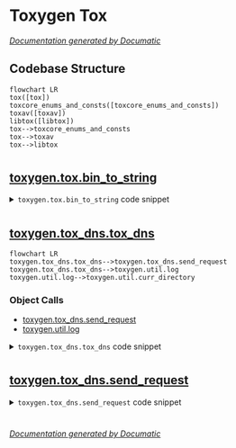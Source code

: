 # Toxygen Tox

[_Documentation generated by Documatic_](https://www.documatic.com)

<!---Documatic-section-Codebase Structure-start--->
## Codebase Structure

<!---Documatic-block-system_architecture-start--->
```mermaid
flowchart LR
tox([tox])
toxcore_enums_and_consts([toxcore_enums_and_consts])
toxav([toxav])
libtox([libtox])
tox-->toxcore_enums_and_consts
tox-->toxav
tox-->libtox
```
<!---Documatic-block-system_architecture-end--->

# #
<!---Documatic-section-Codebase Structure-end--->

<!---Documatic-section-toxygen.tox.bin_to_string-start--->
## [toxygen.tox.bin_to_string](8-toxygen_tox.md#toxygen.tox.bin_to_string)

<!---Documatic-section-bin_to_string-start--->
<!---Documatic-block-toxygen.tox.bin_to_string-start--->
<details>
	<summary><code>toxygen.tox.bin_to_string</code> code snippet</summary>

```python
def bin_to_string(raw_id, length):
    res = ''.join(('{:02x}'.format(ord(raw_id[i])) for i in range(length)))
    return res.upper()
```
</details>
<!---Documatic-block-toxygen.tox.bin_to_string-end--->
<!---Documatic-section-bin_to_string-end--->

# #
<!---Documatic-section-toxygen.tox.bin_to_string-end--->

<!---Documatic-section-toxygen.tox_dns.tox_dns-start--->
## [toxygen.tox_dns.tox_dns](8-toxygen_tox.md#toxygen.tox_dns.tox_dns)

<!---Documatic-section-tox_dns-start--->
```mermaid
flowchart LR
toxygen.tox_dns.tox_dns-->toxygen.tox_dns.send_request
toxygen.tox_dns.tox_dns-->toxygen.util.log
toxygen.util.log-->toxygen.util.curr_directory
```

### Object Calls

* [toxygen.tox_dns.send_request](8-toxygen_tox.md#toxygen.tox_dns.send_request)
* [toxygen.util.log](9-toxygen_util.md#toxygen.util.log)

<!---Documatic-block-toxygen.tox_dns.tox_dns-start--->
<details>
	<summary><code>toxygen.tox_dns.tox_dns</code> code snippet</summary>

```python
def tox_dns(email):
    site = email.split('@')[1]
    data = {'action': 3, 'name': '{}'.format(email)}
    urls = ('https://{}/api'.format(site), 'http://{}/api'.format(site))
    s = settings.Settings.get_instance()
    if not s['proxy_type']:
        for url in urls:
            try:
                return send_request(url, data)
            except Exception as ex:
                log('TOX DNS ERROR: ' + str(ex))
    else:
        netman = QtNetwork.QNetworkAccessManager()
        proxy = QtNetwork.QNetworkProxy()
        proxy.setType(QtNetwork.QNetworkProxy.Socks5Proxy if s['proxy_type'] == 2 else QtNetwork.QNetworkProxy.HttpProxy)
        proxy.setHostName(s['proxy_host'])
        proxy.setPort(s['proxy_port'])
        netman.setProxy(proxy)
        for url in urls:
            try:
                request = QtNetwork.QNetworkRequest()
                request.setUrl(QtCore.QUrl(url))
                request.setHeader(QtNetwork.QNetworkRequest.ContentTypeHeader, 'application/json')
                reply = netman.post(request, bytes(json.dumps(data), 'utf-8'))
                while not reply.isFinished():
                    QtCore.QThread.msleep(1)
                    QtCore.QCoreApplication.processEvents()
                data = bytes(reply.readAll().data())
                result = json.loads(str(data, 'utf-8'))
                if not result['c']:
                    return result['tox_id']
            except Exception as ex:
                log('TOX DNS ERROR: ' + str(ex))
    return None
```
</details>
<!---Documatic-block-toxygen.tox_dns.tox_dns-end--->
<!---Documatic-section-tox_dns-end--->

# #
<!---Documatic-section-toxygen.tox_dns.tox_dns-end--->

<!---Documatic-section-toxygen.tox_dns.send_request-start--->
## [toxygen.tox_dns.send_request](8-toxygen_tox.md#toxygen.tox_dns.send_request)

<!---Documatic-section-send_request-start--->
<!---Documatic-block-toxygen.tox_dns.send_request-start--->
<details>
	<summary><code>toxygen.tox_dns.send_request</code> code snippet</summary>

```python
def send_request(url, data):
    req = urllib.request.Request(url)
    req.add_header('Content-Type', 'application/json')
    response = urllib.request.urlopen(req, bytes(json.dumps(data), 'utf-8'))
    res = json.loads(str(response.read(), 'utf-8'))
    if not res['c']:
        return res['tox_id']
    else:
        raise LookupError()
```
</details>
<!---Documatic-block-toxygen.tox_dns.send_request-end--->
<!---Documatic-section-send_request-end--->

# #
<!---Documatic-section-toxygen.tox_dns.send_request-end--->

[_Documentation generated by Documatic_](https://www.documatic.com)